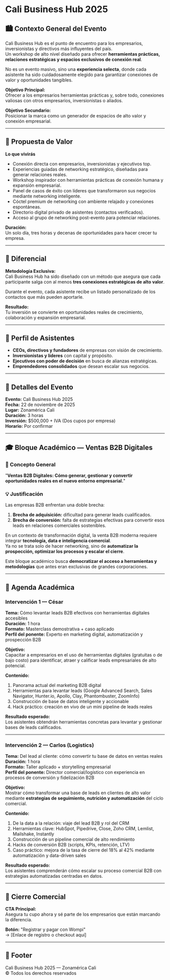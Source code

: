 # Cali Business Hub 2025

## 🏙️ Contexto General del Evento
Cali Business Hub es el punto de encuentro para los empresarios, inversionistas y directivos más influyentes del país.  
Un workshop de alto nivel diseñado para ofrecer **herramientas prácticas, relaciones estratégicas y espacios exclusivos de conexión real**.

No es un evento masivo, sino una **experiencia selecta**, donde cada asistente ha sido cuidadosamente elegido para garantizar conexiones de valor y oportunidades tangibles.

**Objetivo Principal:**  
Ofrecer a los empresarios herramientas prácticas y, sobre todo, conexiones valiosas con otros empresarios, inversionistas o aliados.

**Objetivo Secundario:**  
Posicionar la marca como un generador de espacios de alto valor y conexión empresarial.

---

## 💎 Propuesta de Valor

**Lo que vivirás**
- Conexión directa con empresarios, inversionistas y ejecutivos top.
- Experiencias guiadas de networking estratégico, diseñadas para generar relaciones reales.
- Workshop inspirador con herramientas prácticas de conexión humana y expansión empresarial.
- Panel de casos de éxito con líderes que transformaron sus negocios mediante networking inteligente.
- Cóctel premium de networking con ambiente relajado y conexiones espontáneas.
- Directorio digital privado de asistentes (contactos verificados).
- Acceso al grupo de networking post-evento para potenciar relaciones.

**Duración:**  
Un solo día, tres horas y decenas de oportunidades para hacer crecer tu empresa.

---

## 🚀 Diferencial

**Metodología Exclusiva:**  
Cali Business Hub ha sido diseñado con un método que asegura que cada participante salga con al menos **tres conexiones estratégicas de alto valor**.

Durante el evento, cada asistente recibe un listado personalizado de los contactos que más pueden aportarle.

**Resultado:**  
Tu inversión se convierte en oportunidades reales de crecimiento, colaboración y expansión empresarial.

---

## 👥 Perfil de Asistentes

- **CEOs, directivos y fundadores** de empresas con visión de crecimiento.  
- **Inversionistas y líderes** con capital y propósito.  
- **Ejecutivos con poder de decisión** en busca de alianzas estratégicas.  
- **Emprendedores consolidados** que desean escalar sus negocios.

---

## 📆 Detalles del Evento

**Evento:** Cali Business Hub 2025  
**Fecha:** 22 de noviembre de 2025  
**Lugar:** Zonamérica Cali  
**Duración:** 3 horas  
**Inversión:** $500,000 + IVA (Dos cupos por empresa)  
**Horario:** Por confirmar

---

## 🎓 Bloque Académico — Ventas B2B Digitales

### 🎯 Concepto General
"**Ventas B2B Digitales: Cómo generar, gestionar y convertir oportunidades reales en el nuevo entorno empresarial.**"

### 💡 Justificación
Las empresas B2B enfrentan una doble brecha:
1. **Brecha de adquisición:** dificultad para generar leads cualificados.
2. **Brecha de conversión:** falta de estrategias efectivas para convertir esos leads en relaciones comerciales sostenibles.

En un contexto de transformación digital, la venta B2B moderna requiere integrar **tecnología, data e inteligencia comercial**.  
Ya no se trata solo de hacer networking, sino de **automatizar la prospección, optimizar los procesos y escalar el cierre**.

Este bloque académico busca **democratizar el acceso a herramientas y metodologías** que antes eran exclusivas de grandes corporaciones.

---

## 🧠 Agenda Académica

### Intervención 1 — César
**Tema:** Cómo levantar leads B2B efectivos con herramientas digitales accesibles  
**Duración:** 1 hora  
**Formato:** Masterclass demostrativa + caso aplicado  
**Perfil del ponente:** Experto en marketing digital, automatización y prospección B2B  

**Objetivo:**  
Capacitar a empresarios en el uso de herramientas digitales (gratuitas o de bajo costo) para identificar, atraer y calificar leads empresariales de alto potencial.  

**Contenido:**  
1. Panorama actual del marketing B2B digital  
2. Herramientas para levantar leads (Google Advanced Search, Sales Navigator, Hunter.io, Apollo, Clay, Phantombuster, ZoomInfo)  
3. Construcción de base de datos inteligente y accionable  
4. Hack práctico: creación en vivo de un mini pipeline de leads reales  

**Resultado esperado:**  
Los asistentes obtendrán herramientas concretas para levantar y gestionar bases de leads calificados.

---

### Intervención 2 — Carlos (Logistics)
**Tema:** Del lead al cliente: cómo convertir tu base de datos en ventas reales  
**Duración:** 1 hora  
**Formato:** Taller aplicado + storytelling empresarial  
**Perfil del ponente:** Director comercial/logístico con experiencia en procesos de conversión y fidelización B2B  

**Objetivo:**  
Mostrar cómo transformar una base de leads en clientes de alto valor mediante **estrategias de seguimiento, nutrición y automatización** del ciclo comercial.

**Contenido:**  
1. De la data a la relación: viaje del lead B2B y rol del CRM  
2. Herramientas clave: HubSpot, Pipedrive, Close, Zoho CRM, Lemlist, Mailshake, Instantly  
3. Construcción de un pipeline comercial de alto rendimiento  
4. Hacks de conversión B2B (scripts, KPIs, retención, LTV)  
5. Caso práctico: mejora de la tasa de cierre del 18% al 42% mediante automatización y data-driven sales  

**Resultado esperado:**  
Los asistentes comprenderán cómo escalar su proceso comercial B2B con estrategias automatizadas centradas en datos.

---

## 💬 Cierre Comercial

**CTA Principal:**  
Asegura tu cupo ahora y sé parte de los empresarios que están marcando la diferencia.

**Botón:** "Registrar y pagar con Wompi"  
→ [Enlace de registro o checkout aquí]

---

## 🔗 Footer
Cali Business Hub 2025 — Zonamérica Cali  
© Todos los derechos reservados
